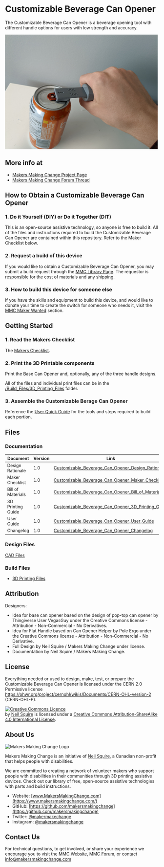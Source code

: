 # Customizable Beverage Can Opener
The Customizable Beverage Can Opener is a beverage opening tool with different handle options for users with low strength and accuracy.

<img src="Photos/Cylindrical_Handle.jpg" width="500" alt="Picture of Customizable Beverage Can Opener.">

## More info at
- [Makers Making Change Project Page](https://makersmakingchange.com/project/customizable-beverage-can-opener/)
- [Makers Making Change Forum Thread](https://makersmakingchange.com/forum/topic/customizable-beverage-can-opener/)


## How to Obtain a Customizable Beverage Can Opener
### 1. Do it Yourself (DIY) or Do it Together (DIT)

This is an open-source assistive technology, so anyone is free to build it. All of the files and instructions required to build the Customizable Beverage Can Opener are contained within this repository. Refer to the Maker Checklist below.

### 2. Request a build of this device

If you would like to obtain a Customizable Beverage Can Opener, you may submit a build request through the [MMC Library Page](https://makersmakingchange.com/project/customizable-beverage-can-opener). The requestor is responsible for the cost of materials and any shipping.

### 3. How to build this device for someone else

If you have the skills and equipment to build this device, and would like to donate your time to create the switch for someone who needs it, visit the [MMC Maker Wanted](https://makersmakingchange.com/maker-wanted/) section.


## Getting Started

### 1. Read the Makers Checklist

The [Makers Checklist](Documentation/Customizable_Beverage_Can_Opener_Maker_Checklist_v1.0.pdf).

### 2. Print the 3D Printable components

Print the Base Can Opener and, optionally, any of the three handle designs.

All of the files and individual print files can be in the [/Build_Files/3D_Printing_Files](/Build_Files/3D_Printing_Files) folder.

### 3. Assemble the Customizable Berage Can Opener

Reference the [User Quick Guide](Documentation/Customizable_Beverage_Can_Opener_User_Guide_v1.0.pdf) for the tools and steps required to build each portion.

## Files
### Documentation
| Document             | Version | Link |
|----------------------|---------|------|
| Design Rationale     | 1.0     | [Customizable_Beverage_Can_Opener_Design_Rationale](/Documentation/Customizable_Beverage_Can_Opener_Design_Rationale_v1.0.pdf)     |
| Maker Checklist      | 1.0     | [Customizable_Beverage_Can_Opener_Maker_Checklist](/Documentation/Customizable_Beverage_Can_Opener_Maker_Checklist_v1.0.pdf)     |
| Bill of Materials    | 1.0     | [Customizable_Beverage_Can_Opener_Bill_of_Materials](/Documentation/Customizable_Beverage_Can_Opener_BOM_v1.0.csv)     |
| 3D Printing Guide    | 1.0     | [Customizable_Beverage_Can_Opener_3D_Printing_Guide](/Documentation/Customizable_Beverage_Can_Opener_3D_Print_Guide_v1.0.pdf)     |
| User Guide           | 1.0     | [Customizable_Beverage_Can_Opener_User_Guide](/Documentation/Customizable_Beverage_Can_Opener_User_Guide_v1.0.pdf)    |
| Changelog            | 1.0     | [Customizable_Beverage_Can_Opener_Changelog](/Documentation/Customizable_Beverage_Can_Opener_Changelog_v1.0.pdf)     |

### Design Files
[CAD Files](/Design_Files)

### Build Files
 - [3D Printing Files](/Build_Files/3D_Printing_Files)

## Attribution
Designers:
 - Idea for base can opener based on the design of pop-top can opener by Thingiverse User VegasGuy under the Creative Commons license - Attribution - Non-Commercial - No Derivatives.
 - Idea for Flat Handle based on Can Opener Helper by Pole Ergo under the Creative Commons license - Attribution - Non-Commercial - No Derivative.
 - Full Design by Neil Squire / Makers Making Change under license.
 - Documentation by Neil Squire / Makers Making Change.




## License
Everything needed or used to design, make, test, or prepare the Customizable Beverage Can Opener is licensed under the CERN 2.0 Permissive license <https://ohwr.org/project/cernohl/wikis/Documents/CERN-OHL-version-2> (CERN-OHL-P). 


<a rel="license" href="http://creativecommons.org/licenses/by-sa/4.0/"><img alt="Creative Commons Licence" style="border-width:0" src="https://i.creativecommons.org/l/by-sa/4.0/88x31.png" /></a><br /><span xmlns:dct="http://purl.org/dc/terms/" property="dct:title"><Device-Name></span> by <a xmlns:cc="http://creativecommons.org/ns#" href="www.makersmakingchange.com" property="cc:attributionName" rel="cc:attributionURL">Neil Squire</a> is licensed under a <a rel="license" href="http://creativecommons.org/licenses/by-sa/4.0/">Creative Commons Attribution-ShareAlike 4.0 International License</a>.




## About Us
<img src="https://www.makersmakingchange.com/wp-content/uploads/logo/mmc_logo.svg" width="500" alt="Makers Making Change Logo">

Makers Making Change is an initiative of [Neil Squire](https://www.neilsquire.ca/), a Canadian non-profit that helps people with disabilities.

We are committed to creating a network of volunteer makers who support people with disabilities in their communities through 3D printing assistive devices. Check out our library of free, open-source assistive technologies with parts and build instructions.

 - Website: [www.MakersMakingChange.com](https://www.makersmakingchange.com/)
 - GitHub: [https://github.com/makersmakingchange](https://github.com/makersmakingchange)
 - Twitter: [@makermakechange](https://twitter.com/makermakechange)
 - Instagram: [@makersmakingchange](https://www.instagram.com/makersmakingchange)



## Contact Us

For technical questions, to get involved, or share your experience we encourage you to visit the [MMC Website](https://www.makersmakingchange.com/), [MMC Forum](https://makersmakingchange.com/forum), or contact info@makersmakingchange.com
